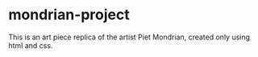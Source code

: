 # mondrian-project
This is an art piece replica of the artist Piet Mondrian, created only using html and css.
